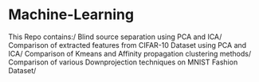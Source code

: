 # Machine-Learning
This Repo contains:/
Blind source separation using PCA and ICA/
Comparison of extracted features from CIFAR-10 Dataset using PCA and ICA/
Comparison of Kmeans and Affinity propagation clustering methods/
Comparison of various Downprojection techniques on MNIST Fashion Dataset/
